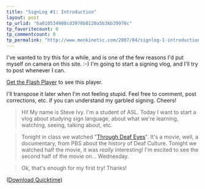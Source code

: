 ```yaml
---
title: "SignLog #1: Introduction"
layout: post
tp_urlid: "6a010534988cd3970b0120a5b36b39970c"
tp_favoritecount: 0
tp_commentcount: 0
tp_permalink: "http://www.monkinetic.com/2007/04/signlog-1-introduction.html"
---
```

I&#39;ve wanted to try this for a while, and is one of the few reasons I&#39;d put myself on camera on this site. :-) I&#39;m going to start a signing vlog, and I&#39;ll try to post whenever I can.

<p id="SL1_320x240.flv"><a href="http://www.macromedia.com/go/getflashplayer">Get the Flash Player</a> to see this player.</p>

<script type="text/javascript">
 var FO = { movie:&quot;https://media.dreamhost.com/mediaplayer.swf&quot;,width:&quot;320&quot;,height:&quot;240&quot;,majorversion:&quot;7&quot;,build:&quot;0&quot;,bgcolor:&quot;#FFFFFF&quot;,
            flashvars:&quot;file=http://www.redmonk.net/files/signinglog/SL1_320x240.flv&amp;showdigits=true&amp;autostart=false&quot; };
UFO.create(FO,&quot;SL1_320x240.flv&quot;);
</script>

I&#39;ll transpose it later when I&#39;m not feeling stupid. Feel free to comment, post corrections, etc. if you can understand my garbled signing. Cheers!

>Hi! My name is Steve Ivy. I&#39;m a student of ASL. Today I want to start a vlog about studying sign language, about what we&#39;re learning, watching, seeing, talking about, etc.

>Tonight in class we watched &quot;[Through Deaf Eyes](http://www.pbs.org/weta/throughdeafeyes/)&quot;. It&#39;s a movie, well, a documentary, from PBS about the history of Deaf Culture. Tonight we watched half the movie, it was *really* interesting! I&#39;m excited to see the second half of the movie on... Wednesday.

>Ok, that&#39;s enough for my first try! Thanks!

([Download Quicktime](http://www.redmonk.net/files/signinglog/SL1.mov))
